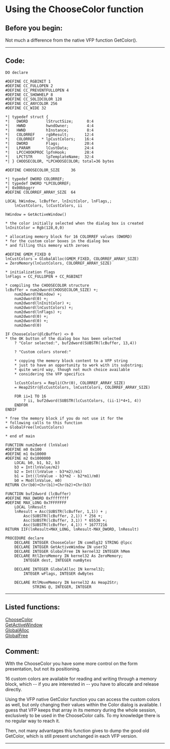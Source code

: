 <link rel="stylesheet" type="text/css" href="../css/win32api.css">  
<link rel="stylesheet" href="https://cdnjs.cloudflare.com/ajax/libs/font-awesome/4.7.0/css/font-awesome.min.css">

# Using the ChooseColor function

## Before you begin:
Not much a difference from the native VFP function GetColor().  
  
***  


## Code:
```foxpro  
DO declare

#DEFINE CC_RGBINIT 1
#DEFINE CC_FULLOPEN 2
#DEFINE CC_PREVENTFULLOPEN 4
#DEFINE CC_SHOWHELP 8
#DEFINE CC_SOLIDCOLOR 128
#DEFINE CC_ANYCOLOR 256
#DEFINE CC_WIDE 32

*| typedef struct {
*|   DWORD        lStructSize;      0:4
*|   HWND         hwndOwner;        4:4
*|   HWND         hInstance;        8:4
*|   COLORREF     rgbResult;       12:4
*|   COLORREF   * lpCustColors;    16:4
*|   DWORD        Flags;           20:4
*|   LPARAM       lCustData;       24:4
*|   LPCCHOOKPROC lpfnHook;        28:4
*|   LPCTSTR      lpTemplateName;  32:4
*| } CHOOSECOLOR, *LPCHOOSECOLOR; total=36 bytes

#DEFINE CHOOSECOLOR_SIZE     36

*| typedef DWORD COLORREF;
*| typedef DWORD *LPCOLORREF;
*| 0x00bbggrr
#DEFINE COLORREF_ARRAY_SIZE  64

LOCAL hWindow, lcBuffer, lnInitColor, lnFlags,;
	lnCustColors, lcCustColors, ii

hWindow = GetActiveWindow()

* the color initially selected when the dialog box is created
lnInitColor = Rgb(128,0,0)

* allocating memory block for 16 COLORREF values (DWORD)
* for the custom color boxes in the dialog box
* and filling this memory with zeroes

#DEFINE GMEM_FIXED 0
lnCustColors = GlobalAlloc(GMEM_FIXED, COLORREF_ARRAY_SIZE)
= ZeroMemory(lnCustColors, COLORREF_ARRAY_SIZE)

* initialization flags
lnFlags = CC_FULLOPEN + CC_RGBINIT

* compiling the CHOOSECOLOR structure
lcBuffer = num2dword(CHOOSECOLOR_SIZE) +;
	num2dword(hWindow) +;
	num2dword(0) +;
	num2dword(lnInitColor) +;
	num2dword(lnCustColors) +;
	num2dword(lnFlags) +;
	num2dword(0) +;
	num2dword(0) +;
	num2dword(0)

IF ChooseColor(@lcBuffer) <> 0
* the OK button of the dialog box has been selected
	? "Color selected:", buf2dword(SUBSTR(lcBuffer, 13,4))

	? "Custom colors stored:"
	
	* copying the memory block content to a VFP string
	* just to have an opportunity to work with its substring;
	* quite weird way, though not much choice available
	* considering the VFP specifics

	lcCustColors = Repli(Chr(0), COLORREF_ARRAY_SIZE)
	= Heap2Str(@lcCustColors, lnCustColors, COLORREF_ARRAY_SIZE)

	FOR ii=1 TO 16
		? ii, buf2dword(SUBSTR(lcCustColors, (ii-1)*4+1, 4))
	ENDFOR
ENDIF

* free the memory block if you do not use it for the
* following calls to this function
= GlobalFree(lnCustColors)

* end of main

FUNCTION num2dword (lnValue)
#DEFINE m0 0x100
#DEFINE m1 0x10000
#DEFINE m2 0x1000000
	LOCAL b0, b1, b2, b3
	b3 = Int(lnValue/m2)
	b2 = Int((lnValue - b3*m2)/m1)
	b1 = Int((lnValue - b3*m2 - b2*m1)/m0)
	b0 = Mod(lnValue, m0)
RETURN Chr(b0)+Chr(b1)+Chr(b2)+Chr(b3)

FUNCTION buf2dword (lcBuffer)
#DEFINE MAX_DWORD 0xffffffff
#DEFINE MAX_LONG 0x7FFFFFFF
	LOCAL lnResult
	lnResult = Asc(SUBSTR(lcBuffer, 1,1)) + ;
		Asc(SUBSTR(lcBuffer, 2,1)) * 256 +;
		Asc(SUBSTR(lcBuffer, 3,1)) * 65536 +;
		Asc(SUBSTR(lcBuffer, 4,1)) * 16777216
RETURN IIF(lnResult>MAX_LONG, lnResult-MAX_DWORD, lnResult)

PROCEDURE declare
	DECLARE INTEGER ChooseColor IN comdlg32 STRING @lpcc
	DECLARE INTEGER GetActiveWindow IN user32
	DECLARE INTEGER GlobalFree IN kernel32 INTEGER hMem
	DECLARE RtlZeroMemory IN kernel32 As ZeroMemory;
		INTEGER dest, INTEGER numBytes

	DECLARE INTEGER GlobalAlloc IN kernel32;
		INTEGER wFlags, INTEGER dwBytes

	DECLARE RtlMoveMemory IN kernel32 As Heap2Str;
			STRING @, INTEGER, INTEGER  
```  
***  


## Listed functions:
[ChooseColor](../libraries/comdlg32/ChooseColor.md)  
[GetActiveWindow](../libraries/user32/GetActiveWindow.md)  
[GlobalAlloc](../libraries/kernel32/GlobalAlloc.md)  
[GlobalFree](../libraries/kernel32/GlobalFree.md)  

## Comment:
WIth the ChooseColor you have some more control on the form presentation, but not its positioning.  
  
16 custom colors are available for reading and writing through a  memory block, which -- if you are interested in -- you have to allocate and release directly.   
  
Using the VFP native GetColor function you can access the custom colors as well, but only changing their values within the Color dialog is available. I guess that VFP keeps that array in its memory during the whole session, exclusively to be used in the ChooseColor calls. To my knowledge there is no regular way to reach it.  
  
Then, not many advantages this function gives to dump the good old GetColor, which is still present unchanged in each VFP version.  
  
***  

